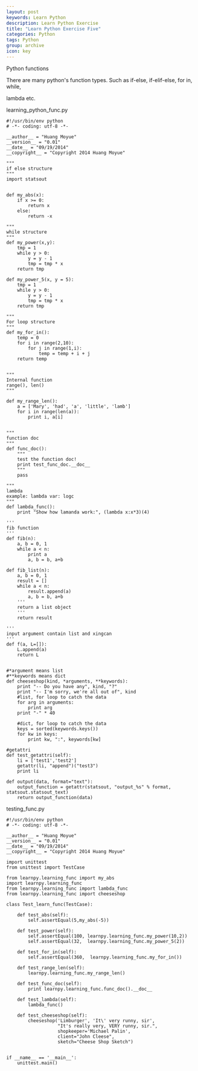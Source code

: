 ```yaml
---
layout: post
keywords: Learn Python
description: Learn Python Exercise
title: "Learn Python Exercise Five"
categories: Python
tags: Python
group: archive
icon: key
---
```



Python functions

There are many python's function types. Such as if-else, if-elif-else, for in, while, 

lambda etc. 

learning_python_func.py

    
    #!/usr/bin/env python
    # -*- coding: utf-8 -*-
    
    __author__ = "Huang Moyue"
    __version__ = "0.01"
    __date__ = "09/19/2014"
    __copyright__ = "Copyright 2014 Huang Moyue"
    
    """
    if else structure
    """
    import statsout
    
    
    def my_abs(x):
        if x >= 0:
            return x
        else:
            return -x
        
    """
    while structure
    """
    def my_power(x,y):
        tmp = 1
        while y > 0:
            y = y - 1
            tmp = tmp * x
        return tmp
    
    def my_power_5(x, y = 5):
        tmp = 1
        while y > 0:
            y = y - 1
            tmp = tmp * x
        return tmp
    
    """
    For loop structure
    """
    def my_for_in():
        temp = 0
        for i in range(2,10):
            for j in range(1,i):
                temp = temp + i + j
        return temp
    
    
    """
    Internal function
    range(), len()
    """
    
    def my_range_len():
        a = ['Mary', 'had', 'a', 'little', 'lamb']
        for i in range(len(a)):
            print i, a[i]
    
    
    """
    function doc
    """
    def func_doc():
        """
        test the function doc!
        print test_func_doc.__doc__
        """
        pass
    
    """
    lambda
    example: lambda var: logc 
    """
    def lambda_func():
        print "Show how lamanda work:", (lambda x:x*3)(4)
    
    '''
    fib function
    '''
    def fib(n):
        a, b = 0, 1
        while a < n:
            print a
            a, b = b, a+b
    
    def fib_list(n):
        a, b = 0, 1
        result = []
        while a < n:
            result.append(a)
            a, b = b, a+b
        '''
        return a list object
        '''
        return result 
    
    '''
    input argument contain list and xingcan
    '''
    def f(a, L=[]):
        L.append(a)
        return L
    
    
    #*argument means list
    #**keywords means dict
    def cheeseshop(kind, *arguments, **keywords):
        print "-- Do you have any", kind, "?"
        print "-- I'm sorry, we're all out of", kind
        #list, for loop to catch the data
        for arg in arguments:
            print arg
        print "-" * 40
        
        #dict, for loop to catch the data
        keys = sorted(keywords.keys())
        for kw in keys:
            print kw, ":", keywords[kw]
    
    #getattri
    def test_getattri(self):
        li = ['test1','test2']
        getattr(li, "append")("test3")
        print li
    
    def output(data, format="text"):
        output_function = getattr(statsout, "output_%s" % format, statsout.statsout_text)
        return output_function(data)

testing_func.py

    #!/usr/bin/env python
    # -*- coding: utf-8 -*-
    
    __author__ = "Huang Moyue"
    __version__ = "0.01"
    __date__ = "09/19/2014"
    __copyright__ = "Copyright 2014 Huang Moyue"
    
    import unittest
    from unittest import TestCase
    
    from learnpy.learning_func import my_abs
    import learnpy.learning_func
    from learnpy.learning_func import lambda_func
    from learnpy.learning_func import cheeseshop
    
    class Test_learn_func(TestCase):
        
        def test_abs(self):
            self.assertEqual(5,my_abs(-5))
            
        def test_power(self):
            self.assertEqual(100, learnpy.learning_func.my_power(10,2))
            self.assertEqual(32,  learnpy.learning_func.my_power_5(2))
        
        def test_for_in(self):
            self.assertEqual(360,  learnpy.learning_func.my_for_in())
            
        def test_range_len(self):
            learnpy.learning_func.my_range_len()
        
        def test_func_doc(self):
            print learnpy.learning_func.func_doc().__doc__
            
        def test_lambda(self):
            lambda_func()
            
        def test_cheeseshop(self):
            cheeseshop('Limburger', 'It\' very runny, sir',
                       "It's really very, VERY runny, sir.",            
                       shopkeeper='Michael Palin',
                       client="John Cleese",
                       sketch="Cheese Shop Sketch")
            
            
    if __name__ == '__main__':
        unittest.main()
